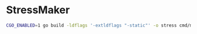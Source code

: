 # StressMaker

```bash
CGO_ENABLED=1 go build -ldflags '-extldflags "-static"' -o stress cmd/main.go
```